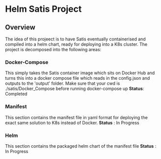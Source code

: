 # Helm Satis Project

## Overview
The idea of this projeect is to have Satis eventually containerised and compiled into a helm chart, ready for deploying into a K8s cluster. The project is decomposed into the following areas:

### Docker-Compose
This simply takes the Satis container image which sits on Docker Hub and turns this into a docker compose file which reads in the config.json and outputs to the 'output' folder. Make sure that your cwd is ./satis/Docker_Compose before running docker-compose up
**Status**: Completed

### Manifest
This section contains the manifest file in yaml format for deploying the exact same solution to K8s instead of Docker. 
**Status** : In Progress

### Helm
This section contains the packaged helm chart of the manifest file
**Status** : In Progress